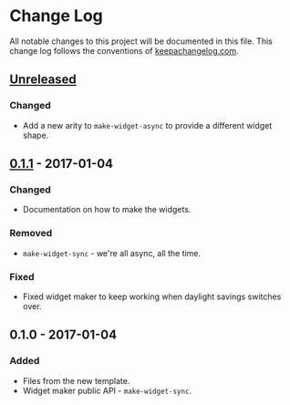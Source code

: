 # Change Log
All notable changes to this project will be documented in this file. This change log follows the conventions of [keepachangelog.com](http://keepachangelog.com/).

## [Unreleased]
### Changed
- Add a new arity to `make-widget-async` to provide a different widget shape.

## [0.1.1] - 2017-01-04
### Changed
- Documentation on how to make the widgets.

### Removed
- `make-widget-sync` - we're all async, all the time.

### Fixed
- Fixed widget maker to keep working when daylight savings switches over.

## 0.1.0 - 2017-01-04
### Added
- Files from the new template.
- Widget maker public API - `make-widget-sync`.

[Unreleased]: https://github.com/your-name/ring-image-crop/compare/0.1.1...HEAD
[0.1.1]: https://github.com/your-name/ring-image-crop/compare/0.1.0...0.1.1
